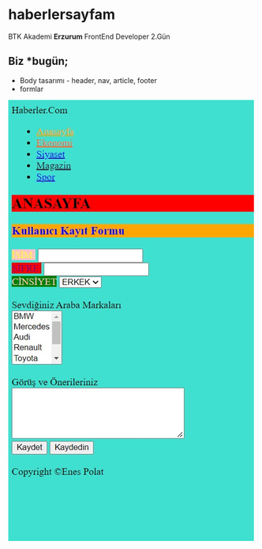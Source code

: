 # haberlersayfam
BTK Akademi **Erzurum** FrontEnd Developer 2.Gün 
## Biz *bugün;
* Body tasarımı - header, nav, article, footer
* formlar


![](image.jpg)
